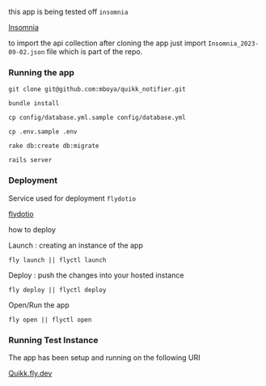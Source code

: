 
this app is being tested off `insomnia` 

[Insomnia](https://insomnia.rest/products/insomnia)

to import the api collection after cloning the app just import
```Insomnia_2023-09-02.json``` file which is part of the repo.

### Running the app

```git clone git@github.com:mboya/quikk_notifier.git```

```bundle install```

```cp config/database.yml.sample config/database.yml```

```cp .env.sample .env```

```rake db:create db:migrate```

```rails server```

### Deployment

Service used for deployment `flydotio`

[flydotio](https://fly.io/)

how to deploy

Launch : creating an instance of the app

```fly launch || flyctl launch```

Deploy : push the changes into your hosted instance

```fly deploy || flyctl deploy```

Open/Run the app

```fly open || flyctl open```

### Running Test Instance

The app has been setup and running on the following URI

[Quikk.fly.dev](https://quikk.fly.dev)

